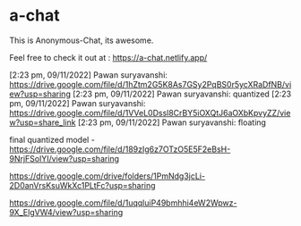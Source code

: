# a-chat

This is Anonymous-Chat, its awesome.

Feel free to check it out at : https://a-chat.netlify.app/

[2:23 pm, 09/11/2022] Pawan suryavanshi: https://drive.google.com/file/d/1hZtm2G5K8As7GSy2PqBS0r5ycXRaDfNB/view?usp=sharing
[2:23 pm, 09/11/2022] Pawan suryavanshi: quantized
[2:23 pm, 09/11/2022] Pawan suryavanshi: https://drive.google.com/file/d/1VVeL0Dssl8CrBY5iOXQtJ6aOXbKpvyZZ/view?usp=share_link
[2:23 pm, 09/11/2022] Pawan suryavanshi: floating


final quantized model - https://drive.google.com/file/d/189zIg6z7OTzO5E5F2eBsH-9NrjFSolYI/view?usp=sharing


https://drive.google.com/drive/folders/1PmNdg3jcLi-2D0anVrsKsuWkXc1PLtFc?usp=sharing

https://drive.google.com/file/d/1uqqluiP49bmhhi4eW2Wpwz-9X_ElgVW4/view?usp=sharing

